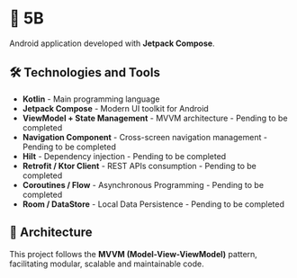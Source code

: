 # 📱 5B

Android application developed with **Jetpack Compose**.

## 🛠️ Technologies and Tools

- **Kotlin** - Main programming language
- **Jetpack Compose** - Modern UI toolkit for Android
- **ViewModel + State Management** - MVVM architecture - Pending to be completed
- **Navigation Component** - Cross-screen navigation management - Pending to be completed
- **Hilt** - Dependency injection - Pending to be completed
- **Retrofit / Ktor Client** - REST APIs consumption - Pending to be completed
- **Coroutines / Flow** - Asynchronous Programming - Pending to be completed
- **Room / DataStore** - Local Data Persistence - Pending to be completed

## 🧱 Architecture

This project follows the **MVVM (Model-View-ViewModel)** pattern, facilitating modular, scalable and maintainable code.

